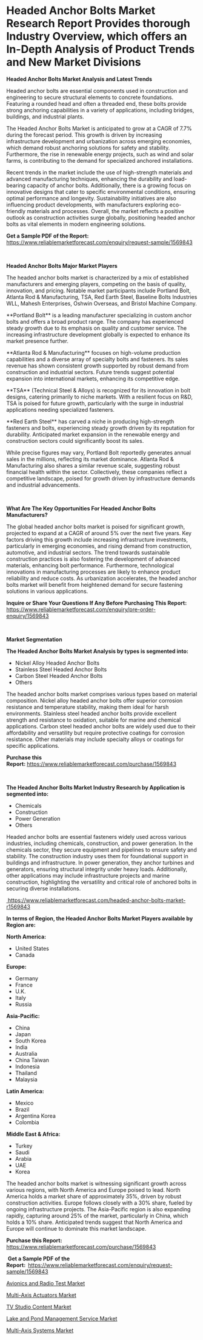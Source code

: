 <p><h1>Headed Anchor Bolts Market Research Report Provides thorough Industry Overview, which offers an In-Depth Analysis of Product Trends and New Market Divisions</h1></p><p><strong>Headed Anchor Bolts Market Analysis and Latest Trends</strong></p>
<p><p>Headed anchor bolts are essential components used in construction and engineering to secure structural elements to concrete foundations. Featuring a rounded head and often a threaded end, these bolts provide strong anchoring capabilities in a variety of applications, including bridges, buildings, and industrial plants.</p><p>The Headed Anchor Bolts Market is anticipated to grow at a CAGR of 7.7% during the forecast period. This growth is driven by increasing infrastructure development and urbanization across emerging economies, which demand robust anchoring solutions for safety and stability. Furthermore, the rise in renewable energy projects, such as wind and solar farms, is contributing to the demand for specialized anchored installations.</p><p>Recent trends in the market include the use of high-strength materials and advanced manufacturing techniques, enhancing the durability and load-bearing capacity of anchor bolts. Additionally, there is a growing focus on innovative designs that cater to specific environmental conditions, ensuring optimal performance and longevity. Sustainability initiatives are also influencing product developments, with manufacturers exploring eco-friendly materials and processes. Overall, the market reflects a positive outlook as construction activities surge globally, positioning headed anchor bolts as vital elements in modern engineering solutions.</p></p>
<p><strong>Get a Sample PDF of the Report:&nbsp;</strong> <a href="https://www.reliablemarketforecast.com/enquiry/request-sample/1569843?utm_campaign=1167&utm_medium=2&utm_source=Github&utm_content=ia&utm_term=14102024&utm_id=headed-anchor-bolts">https://www.reliablemarketforecast.com/enquiry/request-sample/1569843</a></p>
<p>&nbsp;</p>
<p><strong>Headed Anchor Bolts Major Market Players</strong></p>
<p><p>The headed anchor bolts market is characterized by a mix of established manufacturers and emerging players, competing on the basis of quality, innovation, and pricing. Notable market participants include Portland Bolt, Atlanta Rod & Manufacturing, TSA, Red Earth Steel, Baseline Bolts Industries WLL, Mahesh Enterprises, Oshwin Overseas, and Bristol Machine Company.</p><p>**Portland Bolt** is a leading manufacturer specializing in custom anchor bolts and offers a broad product range. The company has experienced steady growth due to its emphasis on quality and customer service. The increasing infrastructure development globally is expected to enhance its market presence further.</p><p>**Atlanta Rod & Manufacturing** focuses on high-volume production capabilities and a diverse array of specialty bolts and fasteners. Its sales revenue has shown consistent growth supported by robust demand from construction and industrial sectors. Future trends suggest potential expansion into international markets, enhancing its competitive edge.</p><p>**TSA** (Technical Steel & Alloys) is recognized for its innovation in bolt designs, catering primarily to niche markets. With a resilient focus on R&D, TSA is poised for future growth, particularly with the surge in industrial applications needing specialized fasteners.</p><p>**Red Earth Steel** has carved a niche in producing high-strength fasteners and bolts, experiencing steady growth driven by its reputation for durability. Anticipated market expansion in the renewable energy and construction sectors could significantly boost its sales.</p><p>While precise figures may vary, Portland Bolt reportedly generates annual sales in the millions, reflecting its market dominance. Atlanta Rod & Manufacturing also shares a similar revenue scale, suggesting robust financial health within the sector. Collectively, these companies reflect a competitive landscape, poised for growth driven by infrastructure demands and industrial advancements.</p></p>
<p>&nbsp;</p>
<p><strong>What Are The Key Opportunities For Headed Anchor Bolts Manufacturers?</strong></p>
<p><p>The global headed anchor bolts market is poised for significant growth, projected to expand at a CAGR of around 5% over the next five years. Key factors driving this growth include increasing infrastructure investments, particularly in emerging economies, and rising demand from construction, automotive, and industrial sectors. The trend towards sustainable construction practices is also fostering the development of advanced materials, enhancing bolt performance. Furthermore, technological innovations in manufacturing processes are likely to enhance product reliability and reduce costs. As urbanization accelerates, the headed anchor bolts market will benefit from heightened demand for secure fastening solutions in various applications.</p></p>
<p><strong>Inquire or Share Your Questions If Any Before Purchasing This Report:</strong> <a href="https://www.reliablemarketforecast.com/enquiry/pre-order-enquiry/1569843?utm_campaign=1167&utm_medium=2&utm_source=Github&utm_content=ia&utm_term=14102024&utm_id=headed-anchor-bolts">https://www.reliablemarketforecast.com/enquiry/pre-order-enquiry/1569843</a></p>
<p>&nbsp;</p>
<p><strong>Market Segmentation</strong></p>
<p><strong>The Headed Anchor Bolts Market Analysis by types is segmented into:</strong></p>
<p><ul><li>Nickel Alloy Headed Anchor Bolts</li><li>Stainless Steel Headed Anchor Bolts</li><li>Carbon Steel Headed Anchor Bolts</li><li>Others</li></ul></p>
<p><p>The headed anchor bolts market comprises various types based on material composition. Nickel alloy headed anchor bolts offer superior corrosion resistance and temperature stability, making them ideal for harsh environments. Stainless steel headed anchor bolts provide excellent strength and resistance to oxidation, suitable for marine and chemical applications. Carbon steel headed anchor bolts are widely used due to their affordability and versatility but require protective coatings for corrosion resistance. Other materials may include specialty alloys or coatings for specific applications.</p></p>
<p><strong>Purchase this Report:&nbsp;</strong><a href="https://www.reliablemarketforecast.com/purchase/1569843?utm_campaign=1167&utm_medium=2&utm_source=Github&utm_content=ia&utm_term=14102024&utm_id=headed-anchor-bolts">https://www.reliablemarketforecast.com/purchase/1569843</a></p>
<p>&nbsp;</p>
<p><strong>The Headed Anchor Bolts Market Industry Research by Application is segmented into:</strong></p>
<p><ul><li>Chemicals</li><li>Construction</li><li>Power Generation</li><li>Others</li></ul></p>
<p><p>Headed anchor bolts are essential fasteners widely used across various industries, including chemicals, construction, and power generation. In the chemicals sector, they secure equipment and pipelines to ensure safety and stability. The construction industry uses them for foundational support in buildings and infrastructure. In power generation, they anchor turbines and generators, ensuring structural integrity under heavy loads. Additionally, other applications may include infrastructure projects and marine construction, highlighting the versatility and critical role of anchored bolts in securing diverse installations.</p></p>
<p><a href="https://www.reliablemarketforecast.com/headed-anchor-bolts-market-r1569843?utm_campaign=1167&utm_medium=2&utm_source=Github&utm_content=ia&utm_term=14102024&utm_id=headed-anchor-bolts">&nbsp;https://www.reliablemarketforecast.com/headed-anchor-bolts-market-r1569843</a></p>
<p><strong>In terms of Region, the Headed Anchor Bolts Market Players available by Region are:</strong></p>
<p>
    <p> <strong> North America: </strong>
        <ul>
            <li>United States</li>
            <li>Canada</li>
        </ul>
        </p> 
    <p> <strong> Europe: </strong>
        <ul>
            <li>Germany</li>
            <li>France</li>
            <li>U.K.</li>
            <li>Italy</li>
            <li>Russia</li>
        </ul>
        </p> 
    <p> <strong> Asia-Pacific: </strong>
        <ul>
            <li>China</li>
            <li>Japan</li>
            <li>South Korea</li>
            <li>India</li>
            <li>Australia</li>
            <li>China Taiwan</li>
            <li>Indonesia</li>
            <li>Thailand</li>
            <li>Malaysia</li>
        </ul>
        </p> 
    <p> <strong> Latin America: </strong>
        <ul>
            <li>Mexico</li>
            <li>Brazil</li>
            <li>Argentina Korea</li>
            <li>Colombia</li>
        </ul>
        </p> 
    <p> <strong> Middle East & Africa: </strong>
        <ul>
            <li>Turkey</li>
            <li>Saudi</li>
            <li>Arabia</li>
            <li>UAE</li>
            <li>Korea</li>
        </ul>
    </p>
    </p>
<p><p>The headed anchor bolts market is witnessing significant growth across various regions, with North America and Europe poised to lead. North America holds a market share of approximately 35%, driven by robust construction activities. Europe follows closely with a 30% share, fueled by ongoing infrastructure projects. The Asia-Pacific region is also expanding rapidly, capturing around 25% of the market, particularly in China, which holds a 10% share. Anticipated trends suggest that North America and Europe will continue to dominate this market landscape.</p></p>
<p><strong>Purchase this Report: </strong><a href="https://www.reliablemarketforecast.com/purchase/1569843?utm_campaign=1167&utm_medium=2&utm_source=Github&utm_content=ia&utm_term=14102024&utm_id=headed-anchor-bolts">https://www.reliablemarketforecast.com/purchase/1569843</a></p>
<p>&nbsp;<strong>Get a Sample PDF of the Report:&nbsp;&nbsp;</strong><a href="https://www.reliablemarketforecast.com/enquiry/request-sample/1569843?utm_campaign=1167&utm_medium=2&utm_source=Github&utm_content=ia&utm_term=14102024&utm_id=headed-anchor-bolts">https://www.reliablemarketforecast.com/enquiry/request-sample/1569843</a></p>
<p><strong></strong></p>
<p><p><a href="https://www.linkedin.com/pulse/navigating-avionics-radio-test-market-expert-analysis-forecast-qyqrc?trk=public_post_embed_feed-article-content&utm_campaign=1167&utm_medium=2&utm_source=Github&utm_content=ia&utm_term=14102024&utm_id=headed-anchor-bolts">Avionics and Radio Test Market</a></p><p><a href="https://github.com/jodeesniderrb/Market-Research-Report-List-1/blob/main/multi-axis-actuators-market.md?utm_campaign=1167&utm_medium=2&utm_source=Github&utm_content=ia&utm_term=14102024&utm_id=headed-anchor-bolts">Multi-Axis Actuators Market</a></p><p><a href="https://www.linkedin.com/pulse/unlocking-growth-potential-strategic-analysis-tv-studio-content-fxq8c?trk=public_post_embed_feed-article-content&utm_campaign=1167&utm_medium=2&utm_source=Github&utm_content=ia&utm_term=14102024&utm_id=headed-anchor-bolts">TV Studio Content Market</a></p><p><a href="https://www.linkedin.com/pulse/lake-pond-management-service-market-global-regional-analysis-tkj9f?utm_campaign=1167&utm_medium=2&utm_source=Github&utm_content=ia&utm_term=14102024&utm_id=headed-anchor-bolts">Lake and Pond Management Service Market</a></p><p><a href="https://github.com/carmelrundv1/Market-Research-Report-List-1/blob/main/multi-axis-systems-market.md?utm_campaign=1167&utm_medium=2&utm_source=Github&utm_content=ia&utm_term=14102024&utm_id=headed-anchor-bolts">Multi-Axis Systems Market</a></p></p>